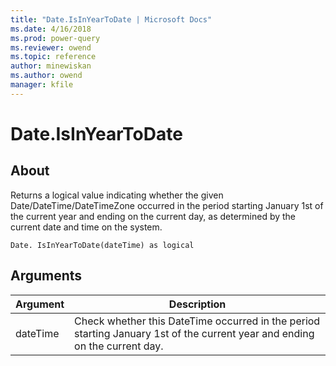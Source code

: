 ```yaml
---
title: "Date.IsInYearToDate | Microsoft Docs"
ms.date: 4/16/2018
ms.prod: power-query
ms.reviewer: owend
ms.topic: reference
author: minewiskan
ms.author: owend
manager: kfile
---
```

# Date.IsInYearToDate

  
## About  
Returns a logical value indicating whether the given Date/DateTime/DateTimeZone occurred in the period starting January 1st of the current year and ending on the current day, as determined by the current date and time on the system.  
  
```  
Date. IsInYearToDate(dateTime) as logical  
```  
  
## Arguments  
  
|Argument|Description|  
|------------|---------------|  
|dateTime|Check whether this DateTime occurred in the period starting January 1st of the current year and ending on the current day.|  
  
